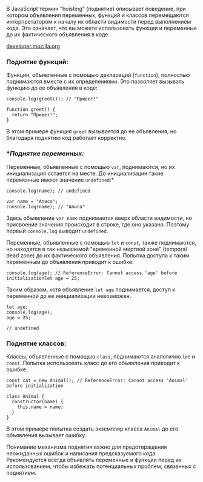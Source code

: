 В JavaScript термин "hoisting" (поднятие) описывает поведение, при котором объявления переменных, функций и классов перемещаются интерпретатором к началу их области видимости перед выполнением кода. Это означает, что вы можете использовать функции и переменные до их фактического объявления в коде.

[developer.mozilla.org](https://developer.mozilla.org/en-US/docs/Glossary/Hoisting?utm_source=chatgpt.com)

### **Поднятие функций:**

Функции, объявленные с помощью деклараций (`function`), полностью поднимаются вместе с их определениями. Это позволяет вызывать функцию до ее объявления в коде:

```
console.log(greet()); // "Привет!"

function greet() {
  return "Привет!";
}

```

В этом примере функция `greet` вызывается до ее объявления, но благодаря поднятию код работает корректно.

### **Поднятие переменных:*

Переменные, объявленные с помощью `var`, поднимаются, но их инициализация остается на месте. До инициализации такие переменные имеют значение `undefined`:*

```
console.log(name); // undefined

var name = "Алиса";
console.log(name); // "Алиса"

```

Здесь объявление `var name` поднимается вверх области видимости, но присвоение значения происходит в строке, где оно указано. Поэтому первый `console.log` выводит `undefined`.

Переменные, объявленные с помощью `let` и `const`, также поднимаются, но находятся в так называемой "временной мертвой зоне" (temporal dead zone) до их фактического объявления. Попытка доступа к таким переменным до объявления приводит к ошибке:

```
console.log(age); // ReferenceError: Cannot access 'age' before initializationlet age = 25;
```

Таким образом, хотя объявление `let age` поднимается, доступ к переменной до ее инициализации невозможен.


```let
let age;
console.log(age);
age = 25;

// undefined
```

### **Поднятие классов:**

Классы, объявленные с помощью `class`, поднимаются аналогично `let` и `const`. Попытка использовать класс до его объявления приводит к ошибке:

```
const cat = new Animal(); // ReferenceError: Cannot access 'Animal' before initialization

class Animal {
  constructor(name) {
    this.name = name;
  }
}

```

В этом примере попытка создать экземпляр класса `Animal` до его объявления вызывает ошибку.

Понимание механизма поднятия важно для предотвращения неожиданных ошибок и написания предсказуемого кода. Рекомендуется всегда объявлять переменные и функции перед их использованием, чтобы избежать потенциальных проблем, связанных с поднятием.
